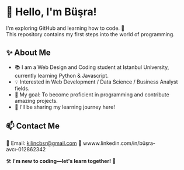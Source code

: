 # 🌟 Hello, I'm Büşra! 
I'm exploring GitHub and learning how to code. 🚀  
This repository contains my first steps into the world of programming.

## ✨ About Me  
- 📚 I am a Web Design and Coding student at Istanbul University, currently learning Python & Javascript.  
- 💡 Interested in Web Development / Data Science / Business Analyst fields.  
- 🎯 My goal: To become proficient in programming and contribute amazing projects.  
- 📌 I'll be sharing my learning journey here!  

## 📫 Contact Me  
📧 Email: kilincbsr@gmail.com 
🔗 wwww.linkedin.com/in/büşra-avcı-012862342 

🛠️ **I'm new to coding—let's learn together!** 🚀  
